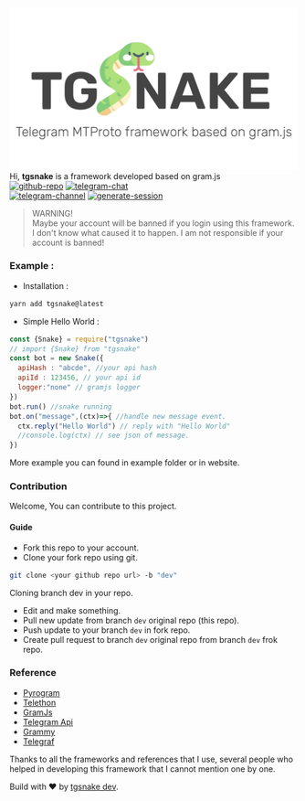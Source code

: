 ![tgsnakeicon-flaticon](./media/tgsnake.jpg)  
Hi, **tgsnake** is a framework developed based on gram.js  
[![github-repo](https://img.shields.io/badge/Github-butthx-blue.svg?style=for-the-badge&logo=github)](https://github.com/butthx/tgsnake)
[![telegram-chat](https://img.shields.io/badge/Telegram-Chat-blue.svg?style=for-the-badge&logo=telegram)](https://t.me/tgsnakechat)  
[![telegram-channel](https://img.shields.io/badge/Telegram-Channel-blue.svg?style=for-the-badge&logo=telegram)](https://t.me/tgsnake)
[![generate-session](https://img.shields.io/badge/Generate-Session-blue.svg?style=for-the-badge&logo=replit)](https://replit.com/@butthx/TgSnakeGenerateSessions)

> WARNING! <br/>
> Maybe your account will be banned if you login using this framework. I don't know what caused it to happen. I am not responsible if your account is banned!

### Example : 

- Installation :  

```bash 
yarn add tgsnake@latest
```
- Simple Hello World :   

```javascript
const {Snake} = require("tgsnake")
// import {Snake} from "tgsnake"
const bot = new Snake({
  apiHash : "abcde", //your api hash
  apiId : 123456, // your api id
  logger:"none" // gramjs logger
})
bot.run() //snake running
bot.on("message",(ctx)=>{ //handle new message event.
  ctx.reply("Hello World") // reply with "Hello World"
  //console.log(ctx) // see json of message.
})
```
More example you can found in example folder or in website.
  
### Contribution  
Welcome, You can contribute to this project. 
#### Guide 
- Fork this repo to your account. 
- Clone your fork repo using git.   
```bash 
git clone <your github repo url> -b "dev"
```
Cloning branch dev in your repo. 
- Edit and make something. 
- Pull new update from branch `dev` original repo (this repo). 
- Push update to your branch `dev` in fork repo.
- Create pull request to branch `dev` original repo from branch `dev` frok repo.
  
### Reference 
- [Pyrogram](https://github.com/pyrogram/pyrogram) 
- [Telethon](https://github.com/LonamiWebs/Telethon) 
- [GramJs](https://github.com/gram-js/gramjs)
- [Telegram Api](https://core.telegram.org/schema) 
- [Grammy](https://github.com/grammyjs/grammyjs)
- [Telegraf](https://github.com/telegraf/telegraf)
  
Thanks to all the frameworks and references that I use, several people who helped in developing this framework that I cannot mention one by one.   
  
Build with ♥️ by [tgsnake dev](https://t.me/+Fdu8unNApTg3ZGU1).